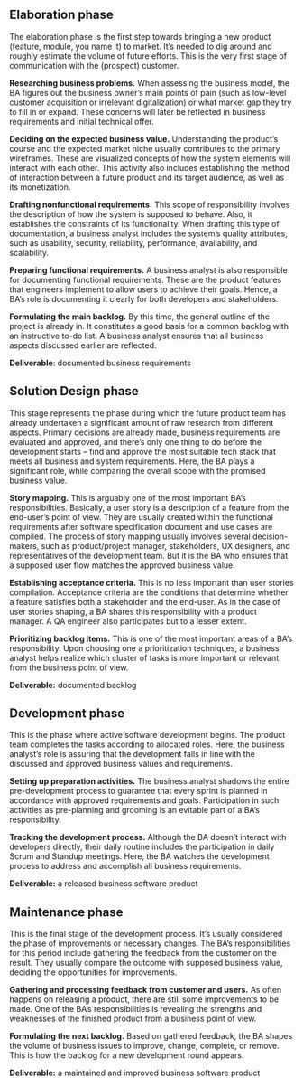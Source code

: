 ## Elaboration phase
The elaboration phase is the first step towards bringing a new product (feature, module, you name it) to market. It’s needed to dig around and roughly estimate the volume of future efforts.  This is the very first stage of communication with the (prospect) customer. 

**Researching business problems.** When assessing the business model, the BA figures out the business owner’s main points of pain (such as low-level customer acquisition or irrelevant digitalization) or what market gap they try to fill in or expand. These concerns will later be reflected in business requirements and initial technical offer.

**Deciding on the expected business value.** Understanding the product’s course and the expected market niche usually contributes to the primary wireframes. These are visualized concepts of how the system elements will interact with each other. This activity also includes establishing the method of interaction between a future product and its target audience, as well as its monetization.

**Drafting nonfunctional requirements.** This scope of responsibility involves the description of how the system is supposed to behave. Also, it establishes the constraints of its functionality. When drafting this type of documentation, a business analyst includes the system’s quality attributes, such as usability, security, reliability, performance, availability, and scalability.

**Preparing functional requirements.** A business analyst is also responsible for documenting functional requirements. These are the product features that engineers implement to allow users to achieve their goals. Hence, a BA’s role is documenting it clearly for both developers and stakeholders.

**Formulating the main backlog.** By this time, the general outline of the project is already in. It constitutes a good basis for a common backlog with an instructive to-do list. A business analyst ensures that all business aspects discussed earlier are reflected.

**Deliverable**: documented business requirements

## Solution Design phase
This stage represents the phase during which the future product team has already undertaken a significant amount of raw research from different aspects. Primary decisions are already made, business requirements are evaluated and approved, and there’s only one thing to do before the development starts – find and approve the most suitable tech stack that meets all business and system requirements. Here, the BA plays a significant role, while comparing the overall scope with the promised business value.


**Story mapping.** This is arguably one of the most important BA’s responsibilities. Basically, a user story is a description of a feature from the end-user’s point of view. They are usually created within the functional requirements after software specification document and use cases are compiled. The process of story mapping usually involves several decision-makers, such as product/project manager, stakeholders, UX designers, and representatives of the development team. But it is the BA who ensures that a supposed user flow matches the approved business value.

**Establishing acceptance criteria.** This is no less important than user stories compilation. Acceptance criteria are the conditions that determine whether a feature satisfies both a stakeholder and the end-user. As in the case of user stories shaping, a BA shares this responsibility with a product manager. A QA engineer also participates but to a lesser extent.

**Prioritizing backlog items.** This is one of the most important areas of a BA’s responsibility. Upon choosing one a prioritization techniques, a business analyst helps realize which cluster of tasks is more important or relevant from the business point of view.

**Deliverable:** documented backlog

## Development phase
This is the phase where active software development begins. The product team completes the tasks according to allocated roles. Here, the business analyst’s role is assuring that the development falls in line with the discussed and approved business values and requirements.

**Setting up preparation activities.** The business analyst shadows the entire pre-development process to guarantee that every sprint is planned in accordance with approved requirements and goals. Participation in such activities as pre-planning and grooming is an evitable part of a BA’s responsibility.

**Tracking the development process.** Although the BA doesn’t interact with developers directly, their daily routine includes the participation in daily Scrum and Standup meetings. Here, the BA watches the development process to address and accomplish all business requirements.

**Deliverable:** a released business software product


## Maintenance phase
This is the final stage of the development process. It’s usually considered the phase of improvements or necessary changes. The BA’s responsibilities for this period include gathering the feedback from the customer on the result. They usually compare the outcome with supposed business value, deciding the opportunities for improvements.

**Gathering and processing feedback from customer and users.** As often happens on releasing a product, there are still some improvements to be made. One of the BA’s responsibilities is revealing the strengths and weaknesses of the finished product from a business point of view.

**Formulating the next backlog.** Based on gathered feedback, the BA shapes the volume of business issues to improve, change, complete, or remove. This is how the backlog for a new development round appears.

**Deliverable:** a maintained and improved business software product

